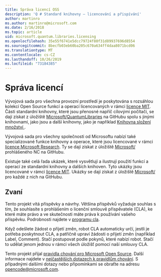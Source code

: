 ```yaml
---
title: Správa licencí OSS
description: 'Q # Standard knihovny – licencování a přispívání'
author: martinro
ms.author: martinro@microsoft.com
ms.date: 2/16/2018
ms.topic: article
uid: microsoft.quantum.libraries.licensing
ms.openlocfilehash: 35e55f6741e5dcc79724f80f31d89937696d8554
ms.sourcegitcommit: 8becfb03eb60ba205c670a634ff4daa8071bcd06
ms.translationtype: MT
ms.contentlocale: cs-CZ
ms.lasthandoff: 10/26/2019
ms.locfileid: "73184385"
---
```

# <a name="licensing"></a>Správa licencí #

Vývojová sada pro všechna provozní prostředí je poskytována s rozsáhlou kolekcí Open Source funkcí a operací licencovaných v rámci [licence MIT](https://github.com/Microsoft/Quantum/blob/master/LICENSE.txt).
Části standardní knihovny, které jsou přenosné napříč cílovými počítači, se dají získat z úložiště [Microsoft/QuantumLibraries](https://github.com/Microsoft/QuantumLibraries) na GitHubu spolu s jinými knihovnami, jako jsou a další knihovny, jako je například [Knihovna složení množství ](xref:microsoft.quantum.chemistry.concepts.intro).

Vývojová sada pro všechny společnosti od Microsoftu nabízí také specializované funkce knihovny a operace, které jsou licencované v rámci [licence Microsoft Research](https://github.com/Microsoft/Quantum-NC/blob/master/LICENSE).
Ty se dají získat z úložiště [Microsoft/](https://github.com/microsoft/quantum-nc) prohlášeného NC na GitHubu.

Existuje také celá řada ukázek, které vysvětlují a ilustrují použití funkcí a operací ze standardní knihovny a dalších knihoven.
Tyto ukázky jsou licencované v rámci [licence MIT](https://github.com/Microsoft/Quantum/blob/master/LICENSE.txt).
Ukázky se dají získat z úložiště [Microsoft/](https://github.com/Microsoft/Quantum) pro každé z nich na GitHubu.

## <a name="contributing"></a>Zvaní ##

Tento projekt vítá příspěvky a návrhy.
Většina příspěvků vyžaduje souhlas s tím, že souhlasíte s prohlášením o licenční smlouvě přispěvatele (CLA), ke které máte právo a ve skutečnosti máte práva k používání vašeho příspěvku. Podrobnosti najdete v [programu cla](https://cla.microsoft.com).

Když odešlete žádost o přijetí změn, robot CLA automaticky určí, jestli je potřeba poskytnout CLA, a patřičně upraví žádosti o přijetí změn (například Label, Comment). Stačí postupovat podle pokynů, které nabízí robot. Stačí to udělat jenom jednou v rámci všech úložišť pomocí naší smlouvy CLA.

Tento projekt přijal [pravidla chování pro Microsoft Open Source](https://opensource.microsoft.com/codeofconduct/).
Další informace najdete v [nejčastějších dotazech k pravidlům chování](https://opensource.microsoft.com/codeofconduct/faq/). S případnými dalšími dotazy nebo připomínkami se obraťte na adresu [opencode@microsoft.com](mailto:opencode@microsoft.com).
